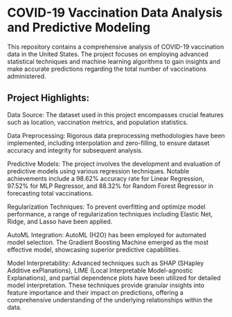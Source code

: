 # COVID-19 Vaccination Data Analysis and Predictive Modeling
This repository contains a comprehensive analysis of COVID-19 vaccination data in the United States. The project focuses on employing advanced statistical techniques and machine learning algorithms to gain insights and make accurate predictions regarding the total number of vaccinations administered.

## Project Highlights:
Data Source: The dataset used in this project encompasses crucial features such as location, vaccination metrics, and population statistics.

Data Preprocessing: Rigorous data preprocessing methodologies have been implemented, including interpolation and zero-filling, to ensure dataset accuracy and integrity for subsequent analysis.

Predictive Models: The project involves the development and evaluation of predictive models using various regression techniques. Notable achievements include a 98.62% accuracy rate for Linear Regression, 97.52% for MLP Regressor, and 88.32% for Random Forest Regressor in forecasting total vaccinations.

Regularization Techniques: To prevent overfitting and optimize model performance, a range of regularization techniques including Elastic Net, Ridge, and Lasso have been applied.

AutoML Integration: AutoML (H2O) has been employed for automated model selection. The Gradient Boosting Machine emerged as the most effective model, showcasing superior predictive capabilities.

Model Interpretability: Advanced techniques such as SHAP (SHapley Additive exPlanations), LIME (Local Interpretable Model-agnostic Explanations), and partial dependence plots have been utilized for detailed model interpretation. These techniques provide granular insights into feature importance and their impact on predictions, offering a comprehensive understanding of the underlying relationships within the data.

